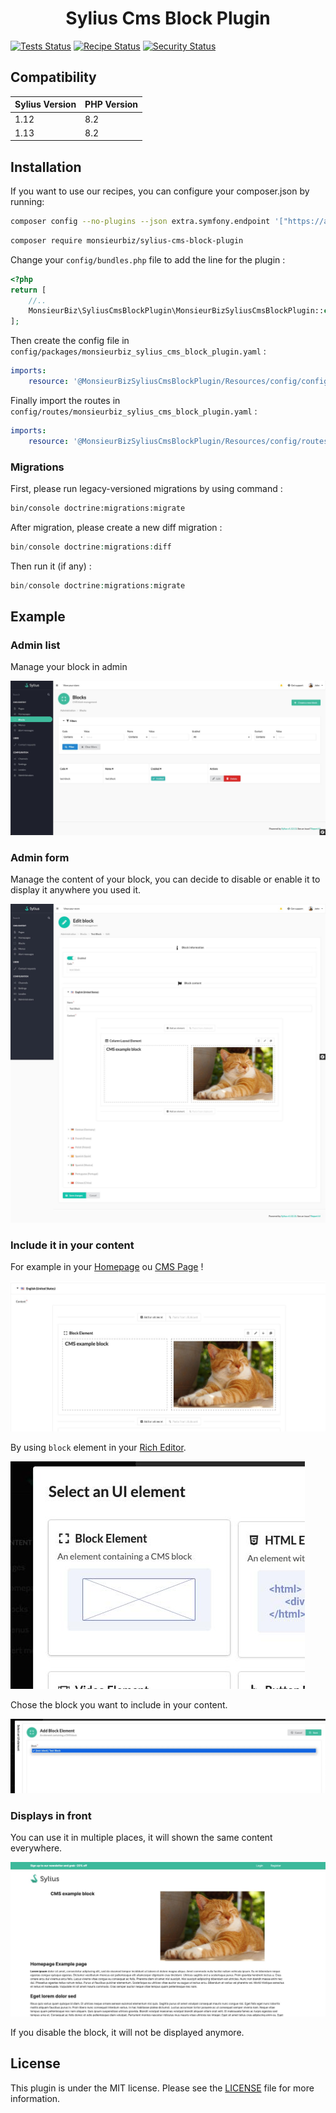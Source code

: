 <h1 align="center">Sylius Cms Block Plugin</h1>

[![Tests Status](https://img.shields.io/github/actions/workflow/status/monsieurbiz/SyliusCmsBlockPlugin/tests.yaml?branch=master&logo=github)](https://github.com/monsieurbiz/SyliusCmsBlockPlugin/actions?query=workflow%3ATests)
[![Recipe Status](https://img.shields.io/github/actions/workflow/status/monsieurbiz/SyliusCmsBlockPlugin/recipe.yaml?branch=master&label=recipes&logo=github)](https://github.com/monsieurbiz/SyliusCmsBlockPlugin/actions?query=workflow%3ASecurity)
[![Security Status](https://img.shields.io/github/actions/workflow/status/monsieurbiz/SyliusCmsBlockPlugin/security.yaml?branch=master&label=security&logo=github)](https://github.com/monsieurbiz/SyliusCmsBlockPlugin/actions?query=workflow%3ASecurity)

## Compatibility

| Sylius Version | PHP Version |
|---|-------------|
| 1.12 | 8.2         |
| 1.13 | 8.2         |

## Installation

If you want to use our recipes, you can configure your composer.json by running:

```bash
composer config --no-plugins --json extra.symfony.endpoint '["https://api.github.com/repos/monsieurbiz/symfony-recipes/contents/index.json?ref=flex/master","flex://defaults"]'
```

```bash
composer require monsieurbiz/sylius-cms-block-plugin
```
Change your `config/bundles.php` file to add the line for the plugin :
```php
<?php
return [
    //..
    MonsieurBiz\SyliusCmsBlockPlugin\MonsieurBizSyliusCmsBlockPlugin::class => ['all' => true],
];
```
Then create the config file in `config/packages/monsieurbiz_sylius_cms_block_plugin.yaml` :
```yaml
imports:
    resource: '@MonsieurBizSyliusCmsBlockPlugin/Resources/config/config.yaml'
```
Finally import the routes in `config/routes/monsieurbiz_sylius_cms_block_plugin.yaml` :
```yaml
imports:
    resource: '@MonsieurBizSyliusCmsBlockPlugin/Resources/config/routes.yaml'
```
### Migrations
First, please run legacy-versioned migrations by using command :
```bash
bin/console doctrine:migrations:migrate
```
After migration, please create a new diff migration :
```php
bin/console doctrine:migrations:diff
```
Then run it (if any) :
```php
bin/console doctrine:migrations:migrate
```

## Example

### Admin list

Manage your block in admin

![Grid of blocks in Sylius admin](images/blocks-list.jpg)

### Admin form

Manage the content of your block, you can decide to disable or enable it to display it anywhere you used it.

![Form of a block in Sylius Admin](images/block-form.jpg)

### Include it in your content

For example in your [Homepage](https://github.com/monsieurbiz/SyliusHomepagePlugin) ou [CMS Page](https://github.com/monsieurbiz/SyliusCmsBlockPlugin/) !

![Block included in a homepage content](images/block-included.jpg)

By using `block` element in your [Rich Editor](https://github.com/monsieurbiz/SyliusRichEditorPlugin/).

![Block element in rich editor](images/block-ui-element.jpg)

Chose the block you want to include in your content.

![Block element in rich editor](images/choose-block.jpg)

### Displays in front

You can use it in multiple places, it will shown the same content everywhere.

![Block displayed in front](images/block-front.jpg)

If you disable the block, it will not be displayed anymore.

## License

This plugin is under the MIT license.
Please see the [LICENSE](LICENSE) file for more information.
